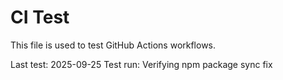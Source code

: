 # CI Test

This file is used to test GitHub Actions workflows.

Last test: 2025-09-25
Test run: Verifying npm package sync fix